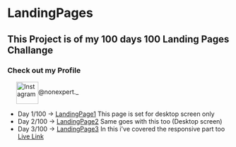 # LandingPages

## This Project is of my 100 days 100 Landing Pages Challange

### Check out my Profile

<div style="display:flex; align-items:center;">
<img src="https://png.pngtree.com/png-clipart/20180518/ourmid/pngtree-instagram-icon-instagram-logo-png-image_3571406.png" alt="Instagram" height="50px" style="margin-left:20px;" href="www.google.com"> 
<p style="margin-top:10px;">@nonexpert._</p>
</div>

- Day 1/100 -> [LandingPage1](https://github.com/TusharSahu02/LandingPages/tree/main/L1) This page is set for desktop screen only
- Day 2/100 -> [LandingPage2](https://github.com/TusharSahu02/LandingPages/tree/main/L2) Same goes with this too (Desktop screen)
- Day 3/100 -> [LandingPage3](https://github.com/TusharSahu02/LandingPages/tree/main/L3) In this i've covered the responsive part too [Live Link](https://l3-nonexpert.vercel.app/)
